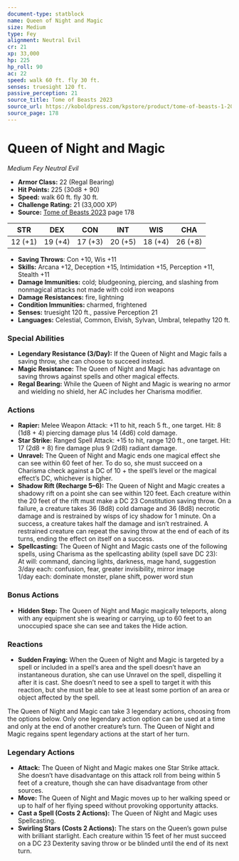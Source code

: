 ```yaml
---
document-type: statblock
name: Queen of Night and Magic
size: Medium
type: Fey
alignment: Neutral Evil
cr: 21
xp: 33,000
hp: 225
hp_roll: 90
ac: 22
speed: walk 60 ft. fly 30 ft.
senses: truesight 120 ft. 
passive_perception: 21
source_title: Tome of Beasts 2023
source_url: https://koboldpress.com/kpstore/product/tome-of-beasts-1-2023-edition/
source_page: 178
---
```


# Queen of Night and Magic

*Medium* *Fey* *Neutral Evil*

- **Armor Class:** 22 (Regal Bearing)
- **Hit Points:** 225 (30d8 + 90)
- **Speed:** walk 60 ft. fly 30 ft.
- **Challenge Rating:** 21 (33,000 XP)
- **Source:** [Tome of Beasts 2023](https://koboldpress.com/kpstore/product/tome-of-beasts-1-2023-edition/) page 178

| STR | DEX | CON | INT | WIS | CHA |
| --- | --- | --- | --- | --- | --- |
| 12 (+1) | 19 (+4) | 17 (+3) | 20 (+5) | 18 (+4) | 26 (+8) |

- **Saving Throws**: Con +10, Wis +11
- **Skills:** Arcana +12, Deception +15, Intimidation +15, Perception +11, Stealth +11
- **Damage Immunities:** cold; bludgeoning, piercing, and slashing from nonmagical attacks not made with cold iron weapons
- **Damage Resistances:** fire, lightning
- **Condition Immunities:** charmed, frightened
- **Senses:** truesight 120 ft., passive Perception 21
- **Languages:** Celestial, Common, Elvish, Sylvan, Umbral, telepathy 120 ft.

### Special Abilities

- **Legendary Resistance (3/Day):** If the Queen of Night and Magic fails a saving throw, she can choose to succeed instead.
- **Magic Resistance:** The Queen of Night and Magic has advantage on saving throws against spells and other magical effects.
- **Regal Bearing:** While the Queen of Night and Magic is wearing no armor and wielding no shield, her AC includes her Charisma modifier.

### Actions

- **Rapier:** Melee Weapon Attack: +11 to hit, reach 5 ft., one target. Hit: 8 (1d8 + 4) piercing damage plus 14 (4d6) cold damage.
- **Star Strike:** Ranged Spell Attack: +15 to hit, range 120 ft., one target. Hit: 17 (2d8 + 8) fire damage plus 9 (2d8) radiant damage.
- **Unravel:** The Queen of Night and Magic ends one magical effect she can see within 60 feet of her. To do so, she must succeed on a Charisma check against a DC of 10 + the spell’s level or the magical effect’s DC, whichever is higher.
- **Shadow Rift (Recharge 5–6):** The Queen of Night and Magic creates a shadowy rift on a point she can see within 120 feet. Each creature within the 20 feet of the rift must make a DC 23 Constitution saving throw. On a failure, a creature takes 36 (8d8) cold damage and 36 (8d8) necrotic damage and is restrained by wisps of icy shadow for 1 minute. On a success, a creature takes half the damage and isn’t restrained. A restrained creature can repeat the saving throw at the end of each of its turns, ending the effect on itself on a success.
- **Spellcasting:** The Queen of Night and Magic casts one of the following spells, using Charisma as the spellcasting ability (spell save DC 23):<br>At will: command, dancing lights, darkness, mage hand, suggestion<br>3/day each: confusion, fear, greater invisibility, mirror image<br>1/day each: dominate monster, plane shift, power word stun

### Bonus Actions

- **Hidden Step:** The Queen of Night and Magic magically teleports, along with any equipment she is wearing or carrying, up to 60 feet to an unoccupied space she can see and takes the Hide action.

### Reactions

- **Sudden Fraying:** When the Queen of Night and Magic is targeted by a spell or included in a spell’s area and the spell doesn’t have an instantaneous duration, she can use Unravel on the spell, dispelling it after it is cast. She doesn’t need to see a spell to target it with this reaction, but she must be able to see at least some portion of an area or object affected by the spell.

The Queen of Night and Magic can take 3 legendary actions, choosing from the options below. Only one legendary action option can be used at a time and only at the end of another creature’s turn. The Queen of Night and Magic regains spent legendary actions at the start of her turn.

### Legendary Actions

- **Attack:** The Queen of Night and Magic makes one Star Strike attack. She doesn’t have disadvantage on this attack roll from being within 5 feet of a creature, though she can have disadvantage from other sources.
- **Move:** The Queen of Night and Magic moves up to her walking speed or up to half of her flying speed without provoking opportunity attacks.
- **Cast a Spell (Costs 2 Actions):** The Queen of Night and Magic uses Spellcasting.
- **Swirling Stars (Costs 2 Actions):** The stars on the Queen’s gown pulse with brilliant starlight. Each creature within 15 feet of her must succeed on a DC 23 Dexterity saving throw or be blinded until the end of its next turn.
